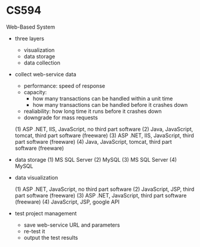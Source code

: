 # CS594

Web-Based System
- three layers
  - visualization
  - data storage
  - data collection

- collect web-service data
  - performance: speed of response
  - capacity: 
     - how many transactions can be handled within a unit time
     - how many transactions can be handled before it crashes down 
  - realiability: how long time it runs before it crashes down
  - downgrade for mass requests 

  (1) ASP .NET, IIS, JavaScript, no third part software 
  (2) Java, JavaScript, tomcat, third part software (freeware) 
  (3) ASP .NET, IIS, JavaScript, third part software (freeware) 
  (4) Java, JavaScript, tomcat, third part software (freeware) 

- data storage
  (1) MS SQL Server 
  (2) MySQL 
  (3) MS SQL Server 
  (4) MySQL 

- data visualization

  (1) ASP .NET, JavaScript, no third part software 
  (2) JavaScript, JSP, third part software (freeware) 
  (3) ASP .NET, JavaScript, third part software (freeware) 
  (4) JavaScript, JSP, google API

- test project management
  - save web-service URL and parameters
  - re-test it
  - output the test results
